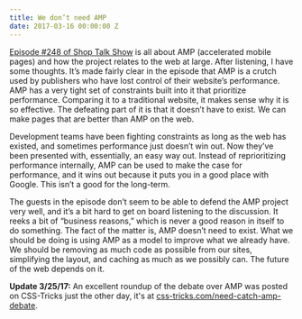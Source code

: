 ```yaml
---
title: We don’t need AMP
date: 2017-03-16 00:00:00 Z
---
```


[Episode #248 of Shop Talk Show](http://shoptalkshow.com/episodes/248-amp/) is all about AMP (accelerated mobile pages) and how the project relates to the web at large. After listening, I have some thoughts. It’s made fairly clear in the episode that AMP is a crutch used by publishers who have lost control of their website’s performance. AMP has a very tight set of constraints built into it that prioritize performance. Comparing it to a traditional website, it makes sense why it is so effective. The defeating part of it is that it doesn’t have to exist. We can make pages that are better than AMP on the web.

Development teams have been fighting constraints as long as the web has existed, and sometimes performance just doesn’t win out. Now they’ve been presented with, essentially, an easy way out. Instead of reprioritizing performance internally, AMP can be used to make the case for performance, and it wins out because it puts you in a good place with Google. This isn’t a good for the long-term.

The guests in the episode don’t seem to be able to defend the AMP project very well, and it’s a bit hard to get on board listening to the discussion. It reeks a bit of “business reasons,” which is never a good reason in itself to do something. The fact of the matter is, AMP doesn’t need to exist. What we should be doing is using AMP as a model to improve what we already have. We should be removing as much code as possible from our sites, simplifying the layout, and caching as much as we possibly can. The future of the web depends on it.

<strong>Update 3/25/17:</strong> An excellent roundup of the debate over AMP was posted on CSS-Tricks just the other day, it's at [css-tricks.com/need-catch-amp-debate](https://css-tricks.com/need-catch-amp-debate/).